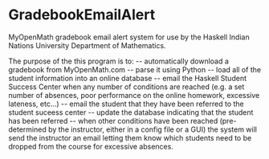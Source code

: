 # GradebookEmailAlert
MyOpenMath gradebook email alert system for use by the Haskell Indian Nations University
Department of Mathematics. 

The purpose of the this program is to:
-- automatically download a gradebook from MyOpenMath.com
-- parse it using Python
-- load all of the student information into an online database
-- email the Haskell Student Success Center when any number of conditions are 
   reached (e.g. a set number of absences, poor performance on the online homework, excessive lateness, etc...)
-- email the student that they have been referred to the student suceess center
-- update the database indicating that the student has been referred
-- when other conditions have been reached (pre-determined by the instructor, either in a config file or a GUI)
   the system will send the instructor an email letting them know which students need to be dropped from the 
   course for excessive absences.
   
   
